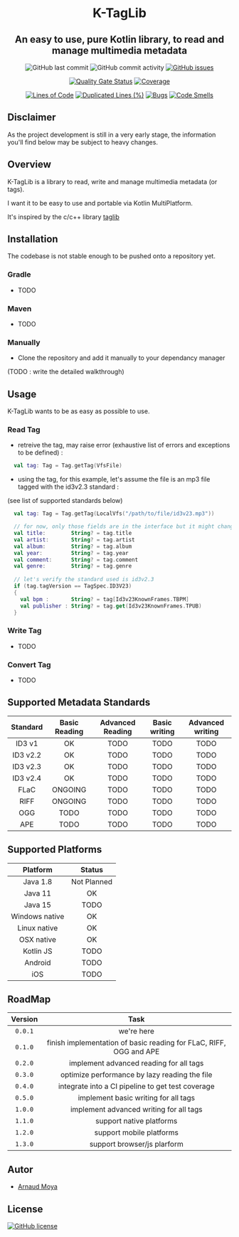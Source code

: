 <h1 align="center">K-TagLib</h1>

<h2 align="center">
An easy to use, pure Kotlin library, to read and manage multimedia metadata
</h2>
<div align="center">

![GitHub last commit](https://img.shields.io/github/last-commit/moya-a/k-taglib)
![GitHub commit activity](https://img.shields.io/github/commit-activity/w/moya-a/k-taglib)
[![GitHub issues](https://img.shields.io/github/issues/moya-a/k-taglib)](https://github.com/moya-a/k-taglib/issues)

[![Quality Gate Status](https://sonarcloud.io/api/project_badges/measure?project=moya-a_k-taglib&metric=alert_status)](https://sonarcloud.io/dashboard?id=moya-a_k-taglib)
[![Coverage](https://sonarcloud.io/api/project_badges/measure?project=moya-a_k-taglib&metric=coverage)](https://sonarcloud.io/dashboard?id=moya-a_k-taglib)

[![Lines of Code](https://sonarcloud.io/api/project_badges/measure?project=moya-a_k-taglib&metric=ncloc)](https://sonarcloud.io/dashboard?id=moya-a_k-taglib)
[![Duplicated Lines (%)](https://sonarcloud.io/api/project_badges/measure?project=moya-a_k-taglib&metric=duplicated_lines_density)](https://sonarcloud.io/dashboard?id=moya-a_k-taglib)
[![Bugs](https://sonarcloud.io/api/project_badges/measure?project=moya-a_k-taglib&metric=bugs)](https://sonarcloud.io/dashboard?id=moya-a_k-taglib)
[![Code Smells](https://sonarcloud.io/api/project_badges/measure?project=moya-a_k-taglib&metric=code_smells)](https://sonarcloud.io/dashboard?id=moya-a_k-taglib)

</div>

## Disclaimer
As the project development is still in a very early stage, the information you'll find below may be subject to heavy changes.
## Overview
K-TagLib is a library to read, write and manage multimedia metadata (or tags).

I want it to be easy to use and portable via Kotlin MultiPlatform.

It's inspired by the c/c++ library [taglib](https://github.com/taglib/taglib)

## Installation
The codebase is not stable enough to be pushed onto a repository yet.
### Gradle
* TODO
### Maven
* TODO
### Manually
* Clone the repository and add it manually to your dependancy manager

(TODO : write the detailed walkthrough)

## Usage
K-TagLib wants to be as easy as possible to use.

### Read Tag
* retreive the tag, may raise error (exhaustive list of errors and exceptions to be defined) :
```kotlin
  val tag: Tag = Tag.getTag(VfsFile)
```
* using the tag, for this example, let's assume the file is an mp3 file tagged with the id3v2.3 standard :

(see list of supported standards below)
```kotlin
  val tag: Tag = Tag.getTag(LocalVfs("/path/to/file/id3v23.mp3"))

  // for now, only those fields are in the interface but it might change in the future
  val title:        String? = tag.title
  val artist:       String? = tag.artist
  val album:        String? = tag.album
  val year:         String? = tag.year
  val comment:      String? = tag.comment
  val genre:        String? = tag.genre
  
  // let's verify the standard used is id3v2.3
  if (tag.tagVersion == TagSpec.ID3V23)
  {
    val bpm :       String? = tag[Id3v23KnownFrames.TBPM]
    val publisher : String? = tag.get(Id3v23KnownFrames.TPUB)
  }
```

### Write Tag
* TODO

### Convert Tag
* TODO

## Supported Metadata Standards
| Standard    | Basic Reading | Advanced Reading  | Basic writing | Advanced writing  |
| :---------: | :-----------: | :---------------: | :-----------: | :---------------: |
| ID3 v1      | OK            | TODO              | TODO          | TODO              |
| ID3 v2.2    | OK            | TODO              | TODO          | TODO              |
| ID3 v2.3    | OK            | TODO              | TODO          | TODO              |
| ID3 v2.4    | OK            | TODO              | TODO          | TODO              |
| FLaC        | ONGOING       | TODO              | TODO          | TODO              |
| RIFF        | ONGOING       | TODO              | TODO          | TODO              |
| OGG         | TODO          | TODO              | TODO          | TODO              |
| APE         | TODO          | TODO              | TODO          | TODO              |

## Supported Platforms
| Platform        |   Status    |
| :-------------: |:-----------:|
| Java 1.8        | Not Planned |
| Java 11         |     OK      |
| Java 15         |    TODO     |
| Windows native  |     OK      |
| Linux native    |     OK      |
| OSX native      |     OK      |
| Kotlin JS       |    TODO     |
| Android         |    TODO     |
| iOS             |    TODO     |

## RoadMap

| Version | Task                                                                |
| :-----: | :-----------------------------------------------------------------: |
| `0.0.1` | we're here                                                          |
| `0.1.0` | finish implementation of basic reading for FLaC, RIFF, OGG and APE  |
| `0.2.0` | implement advanced reading for all tags                             |
| `0.3.0` | optimize performance by lazy reading the file                       |
| `0.4.0` | integrate into a CI pipeline to get test coverage                   |
| `0.5.0` | implement basic writing for all tags                                |
| `1.0.0` | implement advanced writing for all tags                             |
| `1.1.0` | support native platforms                                            |
| `1.2.0` | support mobile platforms                                            |
| `1.3.0` | support browser/js plarform                                         |

## Autor
* [Arnaud Moya](https://github.com/moya-a)

## License
[![GitHub license](https://img.shields.io/github/license/moya-a/k-taglib?style=plastic)](https://github.com/moya-a/k-taglib/blob/main/LICENSE)
